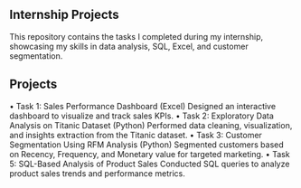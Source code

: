 ## Internship Projects
This repository contains the tasks I completed during my internship, showcasing my skills in data analysis, SQL, Excel, and customer segmentation.
## Projects
•	Task 1: Sales Performance Dashboard (Excel)
Designed an interactive dashboard to visualize and track sales KPIs.
•	Task 2: Exploratory Data Analysis on Titanic Dataset (Python)
Performed data cleaning, visualization, and insights extraction from the Titanic dataset.
•	Task 3: Customer Segmentation Using RFM Analysis (Python)
Segmented customers based on Recency, Frequency, and Monetary value for targeted marketing.
•	Task 5: SQL-Based Analysis of Product Sales
Conducted SQL queries to analyze product sales trends and performance metrics.

